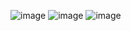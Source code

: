 ![image](https://github.com/zakaria0101echifaouy/Linux-Shell-HackerRank/assets/108145379/fdf76366-f516-4aba-8a17-fb28a846dc31)
![image](https://github.com/zakaria0101echifaouy/Linux-Shell-HackerRank/assets/108145379/562f4b98-588f-4218-a9bd-919dc6deda03)
![image](https://github.com/zakaria0101echifaouy/Linux-Shell-HackerRank/assets/108145379/fc40dfaf-a8d3-480f-91db-c47834f88fa7)
